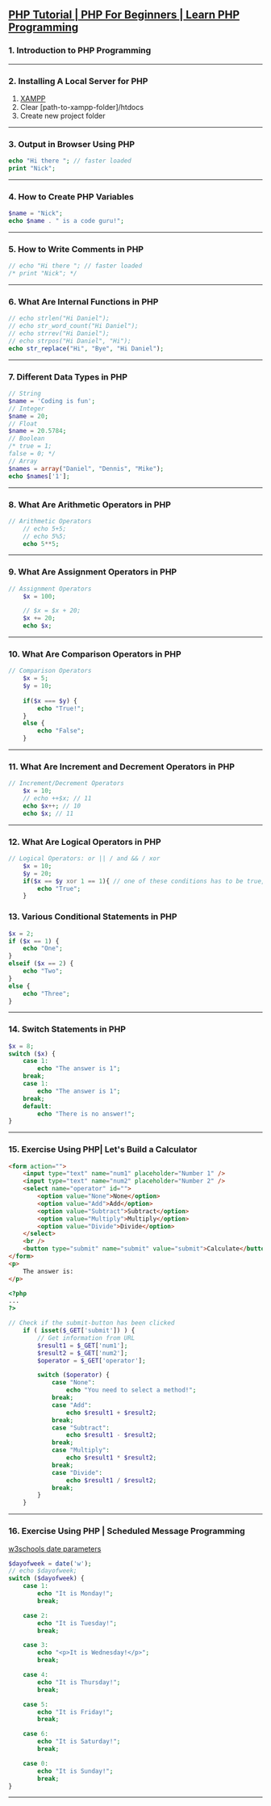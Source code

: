 ## [PHP Tutorial | PHP For Beginners | Learn PHP Programming](https://www.youtube.com/watch?v=qVU3V0A05k8&list=PL0eyrZgxdwhwBToawjm9faF1ixePexft-)

### 1. Introduction to PHP Programming 

---

### 2. Installing A Local Server for PHP

1) [XAMPP](https://www.apachefriends.org/index.html)
2) Clear [path-to-xampp-folder]/htdocs
3) Create new project folder 

--- 

### 3. Output in Browser Using PHP
```php
echo "Hi there "; // faster loaded
print "Nick";
```
--- 

### 4. How to Create PHP Variables
```php
$name = "Nick";
echo $name . " is a code guru!";
```
--- 

### 5. How to Write Comments in PHP
```php 
// echo "Hi there "; // faster loaded
/* print "Nick"; */
```
--- 

### 6. What Are Internal Functions in PHP
```php
// echo strlen("Hi Daniel");
// echo str_word_count("Hi Daniel");
// echo strrev("Hi Daniel");
// echo strpos("Hi Daniel", "Hi");
echo str_replace("Hi", "Bye", "Hi Daniel");
```
--- 

### 7. Different Data Types in PHP
```php
// String
$name = 'Coding is fun';
// Integer
$name = 20;
// Float
$name = 20.5784;
// Boolean
/* true = 1;
false = 0; */
// Array
$names = array("Daniel", "Dennis", "Mike");
echo $names['1'];
```
--- 

### 8. What Are Arithmetic Operators in PHP
```php
// Arithmetic Operators
    // echo 5+5;
    // echo 5%5;
    echo 5**5;
```
--- 

### 9. What Are Assignment Operators in PHP
```php
// Assignment Operators
    $x = 100;

    // $x = $x + 20;
    $x += 20;
    echo $x;
```
---

### 10. What Are Comparison Operators in PHP
```php
// Comparison Operators
    $x = 5;
    $y = 10;
    
    if($x === $y) {
        echo "True!";
    }
    else {
        echo "False";
    }
```
---

### 11. What Are Increment and Decrement Operators in PHP
```php
// Increment/Decrement Operators
    $x = 10;
    // echo ++$x; // 11
    echo $x++; // 10
    echo $x; // 11
```
---

### 12. What Are Logical Operators in PHP
```php
// Logical Operators: or || / and && / xor
    $x = 10;
    $y = 20;
    if($x == $y xor 1 == 1){ // one of these conditions has to be true, but can only be one 
        echo "True";
    }
```

### 13. Various Conditional Statements in PHP
```php
$x = 2;
if ($x == 1) {
    echo "One";
} 
elseif ($x == 2) {
    echo "Two";
}
else {
    echo "Three";
}
```
---

### 14. Switch Statements in PHP
```php
$x = 8;
switch ($x) {
    case 1: 
        echo "The answer is 1";
    break;
    case 1: 
        echo "The answer is 1";
    break;
    default:
        echo "There is no answer!";
}
```
---

### 15. Exercise Using PHP| Let's Build a Calculator
```html
<form action="">
    <input type="text" name="num1" placeholder="Number 1" />
    <input type="text" name="num2" placeholder="Number 2" />
    <select name="operator" id="">
        <option value="None">None</option>
        <option value="Add">Add</option>
        <option value="Subtract">Subtract</option>
        <option value="Multiply">Multiply</option>
        <option value="Divide">Divide</option>
    </select>
    <br />
    <button type="submit" name="submit" value="submit">Calculate</button>
</form>
<p>
    The answer is:
</p>

<?php
...
?>
```
```php
// Check if the submit-button has been clicked
    if ( isset($_GET['submit']) ) {
        // Get information from URL
        $result1 = $_GET['num1'];
        $result2 = $_GET['num2'];
        $operator = $_GET['operator'];

        switch ($operator) {
            case "None": 
                echo "You need to select a method!";
            break;
            case "Add": 
                echo $result1 + $result2;
            break;
            case "Subtract": 
                echo $result1 - $result2;
            break;
            case "Multiply": 
                echo $result1 * $result2;
            break;
            case "Divide": 
                echo $result1 / $result2;
            break;
        }
    }
```
---

### 16. Exercise Using PHP | Scheduled Message Programming
[w3schools date parameters](https://www.w3schools.com/php/func_date_date.asp)

```php
$dayofweek = date('w'); 
// echo $dayofweek;
switch ($dayofweek) {
    case 1:
        echo "It is Monday!";
        break;

    case 2:
        echo "It is Tuesday!";
        break;

    case 3:
        echo "<p>It is Wednesday!</p>";
        break;

    case 4:
        echo "It is Thursday!";
        break;

    case 5:
        echo "It is Friday!";
        break;

    case 6:
        echo "It is Saturday!";
        break;

    case 0:
        echo "It is Sunday!";
        break;
}
```
---



